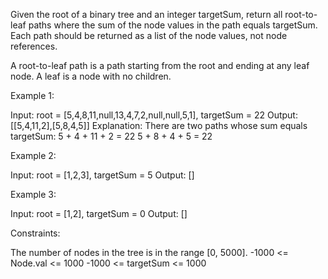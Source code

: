 Given the root of a binary tree and an integer targetSum, return all root-to-leaf paths where the sum of the node values in the path equals targetSum. Each path should be returned as a list of the node values, not node references.

A root-to-leaf path is a path starting from the root and ending at any leaf node. A leaf is a node with no children.

Example 1:

Input: root = [5,4,8,11,null,13,4,7,2,null,null,5,1], targetSum = 22
Output: [[5,4,11,2],[5,8,4,5]]
Explanation: There are two paths whose sum equals targetSum:
5 + 4 + 11 + 2 = 22
5 + 8 + 4 + 5 = 22

Example 2:

Input: root = [1,2,3], targetSum = 5
Output: []

Example 3:

Input: root = [1,2], targetSum = 0
Output: []

Constraints:

The number of nodes in the tree is in the range [0, 5000].
-1000 <= Node.val <= 1000
-1000 <= targetSum <= 1000
